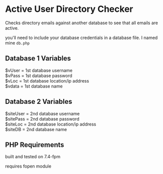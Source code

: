 # Active User Directory Checker
Checks directory emails against another database to see that all emails are active.

you'll need to include your database credentials in a database file. I named mine ```db.php```

## Database 1 Variables<br>
$vUser = 1st database username<br>
$vPass = 1st database password<br>
$vLoc = 1st database location/ip address<br>
$vdata = 1st database name<br>

## Database 2 Variables<br>
$siteUser = 2nd database username<br>
$sitePass = 2nd database password<br>
$siteLoc = 2nd database location/ip address<br>
$siteDB = 2nd database name<br>

## PHP Requirements
built and tested on 7.4-fpm

requires fopen module
